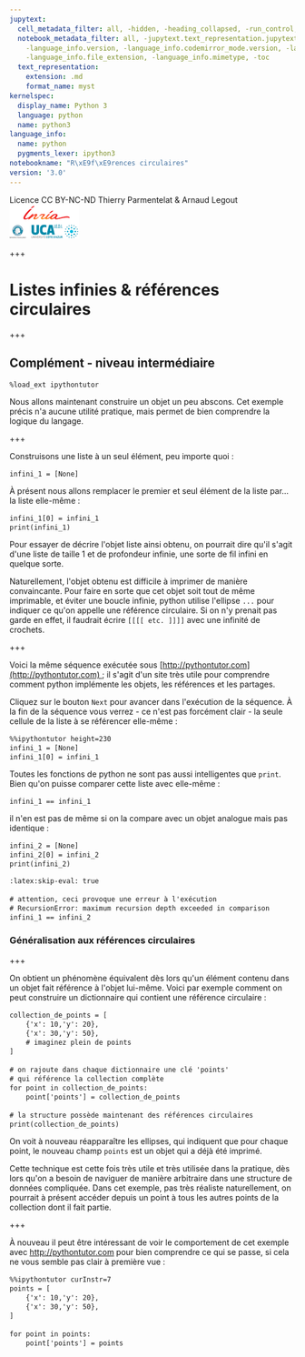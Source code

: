 ```yaml
---
jupytext:
  cell_metadata_filter: all, -hidden, -heading_collapsed, -run_control, -trusted
  notebook_metadata_filter: all, -jupytext.text_representation.jupytext_version, -jupytext.text_representation.format_version,
    -language_info.version, -language_info.codemirror_mode.version, -language_info.codemirror_mode,
    -language_info.file_extension, -language_info.mimetype, -toc
  text_representation:
    extension: .md
    format_name: myst
kernelspec:
  display_name: Python 3
  language: python
  name: python3
language_info:
  name: python
  pygments_lexer: ipython3
notebookname: "R\xE9f\xE9rences circulaires"
version: '3.0'
---
```


<div class="licence">
<span>Licence CC BY-NC-ND</span>
<span>Thierry Parmentelat &amp; Arnaud Legout</span>
<span><img src="media/both-logos-small-alpha.png" /></span>
</div>

+++

# Listes infinies & références circulaires

+++

## Complément - niveau intermédiaire

```{code-cell} ipython3
%load_ext ipythontutor
```

Nous allons maintenant construire un objet un peu abscons. Cet exemple précis n'a aucune utilité pratique, mais permet de bien comprendre la logique du langage.

+++

Construisons une liste à un seul élément, peu importe quoi :

```{code-cell} ipython3
infini_1 = [None]
```

À présent nous allons remplacer le premier et seul élément de la liste par… la liste elle-même :

```{code-cell} ipython3
infini_1[0] = infini_1
print(infini_1)
```

Pour essayer de décrire l'objet liste ainsi obtenu, on pourrait dire qu'il s'agit d'une liste de taille 1 et de profondeur infinie, une sorte de fil infini en quelque sorte.

Naturellement, l'objet obtenu est difficile à imprimer de manière convaincante. Pour faire en sorte que cet objet soit tout de même imprimable, et éviter une boucle infinie, python utilise l'ellipse `...` pour indiquer ce qu'on appelle une référence circulaire. Si on n'y prenait pas garde en effet, il faudrait écrire `[[[[ etc. ]]]]` avec une infinité de crochets.

+++

Voici la même séquence exécutée sous [http://pythontutor.com](http://pythontutor.com) ; il s'agit d'un site très utile pour comprendre comment python implémente les objets, les références et les partages.

Cliquez sur le bouton `Next` pour avancer dans l'exécution de la séquence. À la fin de la séquence vous verrez - ce n'est pas forcément clair - la seule cellule de la liste à se référencer elle-même :

```{code-cell} ipython3
%%ipythontutor height=230
infini_1 = [None]
infini_1[0] = infini_1
```

Toutes les fonctions de python ne sont pas aussi intelligentes que `print`. Bien qu'on puisse comparer cette liste avec elle-même :

```{code-cell} ipython3
infini_1 == infini_1
```

il n'en est pas de même si on la compare avec un objet analogue mais pas identique :

```{code-cell} ipython3
infini_2 = [None]
infini_2[0] = infini_2
print(infini_2)
```

```{code-cell} ipython3
:latex:skip-eval: true

# attention, ceci provoque une erreur à l'exécution
# RecursionError: maximum recursion depth exceeded in comparison
infini_1 == infini_2
```

### Généralisation aux références circulaires

+++

On obtient un phénomène équivalent dès lors qu'un élément contenu dans un objet fait référence à l'objet lui-même. Voici par exemple comment on peut construire un dictionnaire qui contient une référence circulaire :

```{code-cell} ipython3
collection_de_points = [
    {'x': 10,'y': 20},
    {'x': 30,'y': 50},
    # imaginez plein de points
]

# on rajoute dans chaque dictionnaire une clé 'points'
# qui référence la collection complète
for point in collection_de_points:
    point['points'] = collection_de_points

# la structure possède maintenant des références circulaires
print(collection_de_points)
```

On voit à nouveau réapparaître les ellipses, qui indiquent que pour chaque point, le nouveau champ `points` est un objet qui a déjà été imprimé.

Cette technique est cette fois très utile et très utilisée dans la pratique, dès lors qu'on a besoin de naviguer de manière arbitraire dans une structure de données compliquée. Dans cet exemple, pas très réaliste naturellement, on pourrait à présent accéder depuis un point à tous les autres points de la collection dont il fait partie.

+++

À nouveau il peut être intéressant de voir le comportement de cet exemple avec <http://pythontutor.com> pour bien comprendre ce qui se passe, si cela ne vous semble pas clair à première vue :

```{code-cell} ipython3
%%ipythontutor curInstr=7
points = [
    {'x': 10,'y': 20},
    {'x': 30,'y': 50},
]

for point in points:
    point['points'] = points
```
